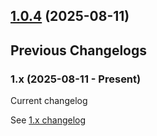 
## [1.0.4](https://github.com/Arktomson/actions/compare/v1.0.3...v1.0.4) (2025-08-11)


## Previous Changelogs

### 1.x (2025-08-11 - Present)
Current changelog

See [1.x changelog](changelogs/CHANGELOG-1.0.md)

